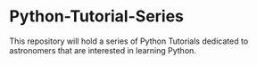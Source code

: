 # Python-Tutorial-Series
This repository will hold a series of Python Tutorials dedicated to astronomers that are interested in learning Python.
